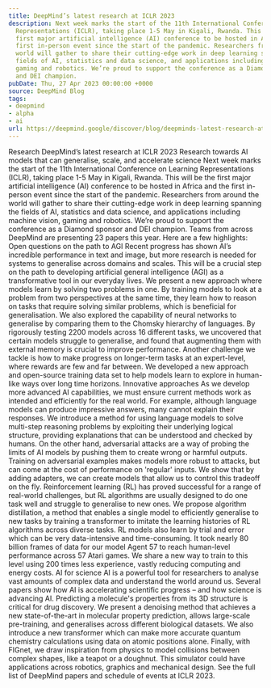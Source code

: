 ```yaml
---
title: DeepMind’s latest research at ICLR 2023
description: Next week marks the start of the 11th International Conference on Learning
  Representations (ICLR), taking place 1-5 May in Kigali, Rwanda. This will be the
  first major artificial intelligence (AI) conference to be hosted in Africa and the
  first in-person event since the start of the pandemic. Researchers from around the
  world will gather to share their cutting-edge work in deep learning spanning the
  fields of AI, statistics and data science, and applications including machine vision,
  gaming and robotics. We’re proud to support the conference as a Diamond sponsor
  and DEI champion.
pubDate: Thu, 27 Apr 2023 00:00:00 +0000
source: DeepMind Blog
tags:
- deepmind
- alpha
- ai
url: https://deepmind.google/discover/blog/deepminds-latest-research-at-iclr-2023/
---
```


Research
DeepMind’s latest research at ICLR 2023
Research towards AI models that can generalise, scale, and accelerate science
Next week marks the start of the 11th International Conference on Learning Representations (ICLR), taking place 1-5 May in Kigali, Rwanda. This will be the first major artificial intelligence (AI) conference to be hosted in Africa and the first in-person event since the start of the pandemic.
Researchers from around the world will gather to share their cutting-edge work in deep learning spanning the fields of AI, statistics and data science, and applications including machine vision, gaming and robotics. We’re proud to support the conference as a Diamond sponsor and DEI champion.
Teams from across DeepMind are presenting 23 papers this year. Here are a few highlights:
Open questions on the path to AGI
Recent progress has shown AI’s incredible performance in text and image, but more research is needed for systems to generalise across domains and scales. This will be a crucial step on the path to developing artificial general intelligence (AGI) as a transformative tool in our everyday lives.
We present a new approach where models learn by solving two problems in one. By training models to look at a problem from two perspectives at the same time, they learn how to reason on tasks that require solving similar problems, which is beneficial for generalisation. We also explored the capability of neural networks to generalise by comparing them to the Chomsky hierarchy of languages. By rigorously testing 2200 models across 16 different tasks, we uncovered that certain models struggle to generalise, and found that augmenting them with external memory is crucial to improve performance.
Another challenge we tackle is how to make progress on longer-term tasks at an expert-level, where rewards are few and far between. We developed a new approach and open-source training data set to help models learn to explore in human-like ways over long time horizons.
Innovative approaches
As we develop more advanced AI capabilities, we must ensure current methods work as intended and efficiently for the real world. For example, although language models can produce impressive answers, many cannot explain their responses. We introduce a method for using language models to solve multi-step reasoning problems by exploiting their underlying logical structure, providing explanations that can be understood and checked by humans. On the other hand, adversarial attacks are a way of probing the limits of AI models by pushing them to create wrong or harmful outputs. Training on adversarial examples makes models more robust to attacks, but can come at the cost of performance on 'regular' inputs. We show that by adding adapters, we can create models that allow us to control this tradeoff on the fly.
Reinforcement learning (RL) has proved successful for a range of real-world challenges, but RL algorithms are usually designed to do one task well and struggle to generalise to new ones. We propose algorithm distillation, a method that enables a single model to efficiently generalise to new tasks by training a transformer to imitate the learning histories of RL algorithms across diverse tasks. RL models also learn by trial and error which can be very data-intensive and time-consuming. It took nearly 80 billion frames of data for our model Agent 57 to reach human-level performance across 57 Atari games. We share a new way to train to this level using 200 times less experience, vastly reducing computing and energy costs.
AI for science
AI is a powerful tool for researchers to analyse vast amounts of complex data and understand the world around us. Several papers show how AI is accelerating scientific progress – and how science is advancing AI.
Predicting a molecule's properties from its 3D structure is critical for drug discovery. We present a denoising method that achieves a new state-of-the-art in molecular property prediction, allows large-scale pre-training, and generalises across different biological datasets. We also introduce a new transformer which can make more accurate quantum chemistry calculations using data on atomic positions alone.
Finally, with FIGnet, we draw inspiration from physics to model collisions between complex shapes, like a teapot or a doughnut. This simulator could have applications across robotics, graphics and mechanical design.
See the full list of DeepMind papers and schedule of events at ICLR 2023.